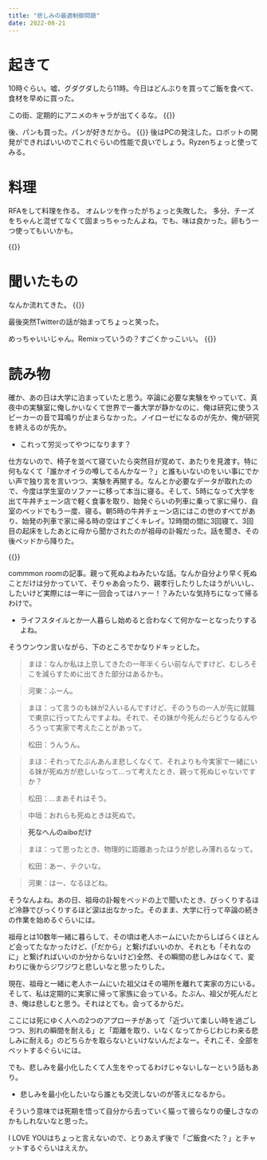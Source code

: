```yaml
---
title: "悲しみの最適制御問題"
date: 2022-08-21
---
```


# 起きて
10時ぐらい。嘘、グダグダしたら11時。今日はどんぶりを買ってご飯を食べて、食材を早めに買った。

この街、定期的にアニメのキャラが出てくるな。
{{<tweet user="dango_bot" id="1561229908407332865">}}

後、パンも買った。パンが好きだから。
{{<tweet user="dango_bot" id="1561254126532538368">}}
後はPCの発注した。ロボットの開発ができればいいのでこれぐらいの性能で良いでしょう。Ryzenちょっと使ってみる。


# 料理
RFAをして料理を作る。
オムレツを作ったがちょっと失敗した。
多分、チーズをちゃんと混ぜてなくて固まっちゃったんよね。でも、味は良かった。卵もう一つ使ってもいいかも。

{{<tweet user="dango_bot" id="1561316702519865344">}}
# 聞いたもの
なんか流れてきた。
{{<youtube IXTsvSHDNvU>}}

最後突然Twitterの話が始まってちょっと笑った。


めっちゃいいじゃん。Remixっていうの？すごくかっこいい。
{{<youtube q5nN_QLLBTA>}}
# 読み物
確か、あの日は大学に泊まっていたと思う。卒論に必要な実験をやっていて、真夜中の実験室に俺しかいなくて世界で一番大学が静かなのに、俺は研究に使うスピーカーの音で耳鳴りが止まらなかった。ノイローゼになるのが先か、俺が研究を終えるのが先か。
- これって労災ってやつになります？

仕方ないので、椅子を並べて寝ていたら突然目が覚めて、あたりを見渡す。特に何もなくて「誰かオイラの噂してるんかなー？」と誰もいないのをいい事にでかい声で独り言を言いつつ、実験を再開する。なんとか必要なデータが取れたので、今度は学生室のソファーに移って本当に寝る。そして、5時になって大学を出て牛丼チェーン店で軽く食事を取り、始発ぐらいの列車に乗って家に帰り、自室のベッドでもう一度、寝る。朝5時の牛丼チェーン店にはこの世のすべてがあり、始発の列車で家に帰る時の空はすごくキレイ。12時間の間に3回寝て、3回目の起床をしたあとに母から聞かされたのが祖母の訃報だった。話を聞き、その後ベッドから降りた。


{{<tweet user="dango_bot" id="1561027235431485440">}}

commmon roomの記事。親って死ぬよねみたいな話。なんか自分より早く死ぬことだけは分かっていて、そりゃあ会ったり、親孝行したりしたほうがいいし、したいけど実際には一年に一回会ってはハァー！？みたいな気持ちになって帰るわけで。
- ライフスタイルとか一人暮らし始めると合わなくて何かなーとなったりするよね。

そうウンウン言いながら、下のところでかなりドキッとした。

>まほ：なんか私は上京してきたの一年半くらい前なんですけど、むしろそこを減らすために出てきた部分はあるかも。

>河東：ふーん。

>まほ：って言うのも妹が2人いるんですけど、そのうちの一人が先に就職で東京に行ってたんですよね。それで、その妹が今死んだらどうなるんやろうって実家で考えたことがあって。

>松田：うんうん。

>まほ：それってたぶんあんま悲しくなくて、それよりも今実家で一緒にいる妹が死ぬ方が悲しいなって…って考えたとき、親って死ぬじゃないですか？

>松田：…まあそれはそう。

>中垣：おれらも死ぬときは死ぬで。

> **死なへんのaiboだけ**

>まほ：って思ったとき、物理的に距離あったほうが悲しみ薄れるなって。

>松田：あー、テクいな。

>河東：はー、なるほどね。

そうなんよね。あの日、祖母の訃報をベッドの上で聞いたとき、びっくりするほど冷静でびっくりするほど涙は出なかった。そのまま、大学に行って卒論の続きの作業を始めるぐらいには。

祖母とは10数年一緒に暮らして、その頃は老人ホームにいたからしばらくほとんど会ってたなかったけど、(「だから」と繋げばいいのか、それとも「それなのに」と繋げればいいのか分からないけど)全然、その瞬間の悲しみはなくて、変わりに後からジワジワと悲しいなと思ったりした。

現在、祖母と一緒に老人ホームにいた祖父はその場所を離れて実家の方にいる。そして、私は定期的に実家に帰って家族に会っている。たぶん、祖父が死んだとき、俺は悲しむと思う。それはとても。会ってるからだ。

ここには死にゆく人への2つのアプローチがあって「近づいて楽しい時を過ごしつつ、別れの瞬間を耐える」と「距離を取り、いなくなってからじわじわ来る悲しみに耐える」のどちらかを取らないといけないんだよなー。それこそ、全部をベットするぐらいには。

でも、悲しみを最小化したくて人生をやってるわけじゃないしなーという話もあり。
- 悲しみを最小化したいなら誰とも交流しないのが答えになるから。

そういう意味では死期を悟って自分から去っていく猫って彼らなりの優しさなのかもしれないなと思った。

I LOVE YOUはちょっと言えないので、とりあえず後で「ご飯食べた？」とチャットするぐらいはええか。
